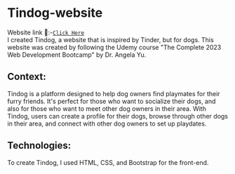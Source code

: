 # Tindog-website
Website link 🔗:-[`Click Here`](https://harrshhpattell.github.io/Tindog-Website/)      
I created Tindog, a website that is inspired by Tinder, but for dogs. This website was created by following the Udemy course "The Complete 2023 Web Development Bootcamp" by Dr. Angela Yu.
## Context:
Tindog is a platform designed to help dog owners find playmates for their furry friends. It's perfect for those who want to socialize their dogs, and also for those who want to meet other dog owners in their area. With Tindog, users can create a profile for their dogs, browse through other dogs in their area, and connect with other dog owners to set up playdates.
## Technologies:
To create Tindog, I used HTML, CSS, and Bootstrap for the front-end.
